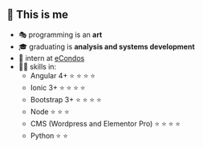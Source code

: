 ## :ghost: This is me
- :performing_arts: programming is an **art**
- :mortar_board: graduating is **analysis and systems development**
- :office: intern at [eCondos](https://econdos.com.br)
- 👨‍💻 skills in:
  - Angular 4+ :star: :star: :star: :star:
  - Ionic 3+ :star: :star: :star: :star:
  - Bootstrap 3+ :star: :star: :star: :star:
  - Node :star: :star: :star:
  - CMS (Wordpress and Elementor Pro) :star: :star: :star: :star:
  - Python :star: :star:
  
